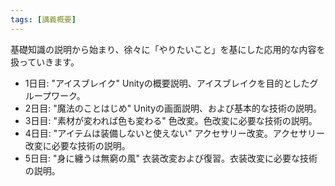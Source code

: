 ```yaml
---
tags: [講義概要]
---
```


基礎知識の説明から始まり、徐々に「やりたいこと」を基にした応用的な内容を扱っていきます。

- 1日目: "アイスブレイク" Unityの概要説明、アイスブレイクを目的としたグループワーク。
- 2日目: "魔法のことはじめ" Unityの画面説明、および基本的な技術の説明。
- 3日目: "素材が変われば色も変わる" 色改変。色改変に必要な技術の説明。
- 4日目: "アイテムは装備しないと使えない" アクセサリー改変。アクセサリー改変に必要な技術の説明。
- 5日目: "身に纏うは無窮の風" 衣装改変および復習。衣装改変に必要な技術の説明。